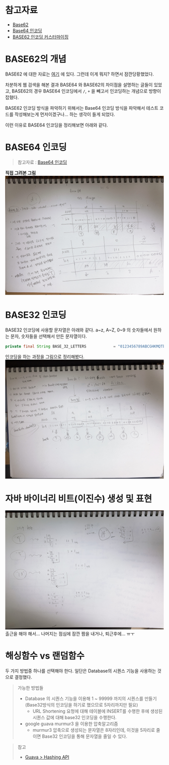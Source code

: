 # 참고자료
- [Base62](https://en.wikipedia.org/wiki/Base62)
- [Base64 인코딩](https://ko.wikipedia.org/wiki/%EB%B2%A0%EC%9D%B4%EC%8A%A464)
- [BASE62 인코딩 커스터마이징](https://www.codeproject.com/Articles/1076295/Base-Encode)


# BASE62의 개념
BASE62 에 대한 자료는 [여기](https://en.wikipedia.org/wiki/Base62) 에 있다. 그런데 이게 뭐지? 하면서 잠깐당황했었다.  

차분하게 웹 검색을 해본 결과 BASE64 와 BASE62의 차이점을 설명하는 글들이 있었고, BASE62의 경우 BASE64 인코딩에서 `/`, `+` 을 빼고서 인코딩하는 개념으로 방향이 잡혔다.  

BASE62 인코딩 방식을 파악하기 위해서는 Base64 인코딩 방식을 파악해서 테스트 코드를 작성해보는게 먼저이겠구나... 하는 생각이 들게 되었다.  

이런 이유로 BASE64 인코딩을 정리해보면 아래와 같다.

# BASE64 인코딩 
> 참고자료 : [Base64 인코딩](https://ko.wikipedia.org/wiki/%EB%B2%A0%EC%9D%B4%EC%8A%A464)

**직접 그려본 그림**   
![이미지](./img/BASE64_2021_0308.png)



# BASE32 인코딩

BASE32 인코딩에 사용할 문자열은 아래와 같다. a~z, A~Z, 0~9 의 숫자들에서 원하는 문자, 숫자들을 선택해서 만든 문자열이다.
```java
private final String BASE_32_LETTERS 			= "0123456789ABCGHKMQTbceklmnopqxyz";
```

인코딩을 하는 과정을 그림으로 정리해봤다.
![이미지](./img/BASE32_2021_0309.png)


# 자바 바이너리 비트(이진수) 생성 및 표현
![이미지](./img/BIT_PRESENTATION_1.png)
출근을 해야 해서... 나머지는 점심에 잠깐 짬을 내거나, 퇴근후에... ㅠㅜ


# 해싱함수 vs 랜덤함수 
두 가지 방법중 하나를 선택해야 한다. 일단은 Database의 시퀀스 기능을 사용하는 것으로 결정했다.
> 가능한 방법들
> - Database 의 시퀀스 기능을 이용해 1 ~ 99999 까지의 시퀀스를 만들기 (Base32방식의 인코딩을 하기로 했으므로 5자리까지만 필요)
>   - URL Shortening 요청에 대해 테이블에 INSERT를 수행한 후에 생성된 시퀀스 값에 대해 base32 인코딩을 수행한다.
> - google guava murmur3 을 이용한 압축알고리즘
>   - murmur3 압축으로 생성되는 문자열은 8자리인데, 이것을 5자리로 줄이면 Base32 인코딩을 통해 문자열을 줄일 수 있다.


> 참고
>
> - [Guava > Hashing API](https://guava.dev/releases/19.0/api/docs/com/google/common/hash/Hashing.html)
